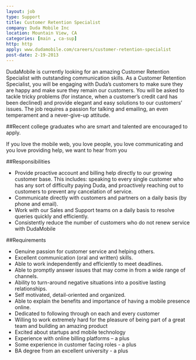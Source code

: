 ```yaml
---
layout: job
type: Support
title: Customer Retention Specialist 
company: Duda Mobile Inc
location: Mountain View, CA
categories: [main , ca-sup]
http: http
apply: www.dudamobile.com/careers/customer-retention-specialist
post-date: 2-19-2013
---
```


DudaMobile is currently looking for an amazing Customer Retention Specialist with outstanding communication skills. As a Customer Retention Specialist, you will be engaging with Duda’s customers to make sure they are happy and make sure they remain our customers. You will be asked to tackle tricky problems (for instance, when a customer’s credit card has been declined) and provide elegant and easy solutions to our customers’ issues. The job requires a passion for talking and emailing, an even temperament and a never-give-up attitude.

##Recent college graduates who are smart and talented are encouraged to apply.

If you love the mobile web, you love people, you love communicating and you love providing help, we want to hear from you

##Responsibilities

* Provide proactive account and billing help directly to our growing customer base. This includes: speaking to every single customer who has any sort of difficulty paying Duda, and proactively reaching out to customers to prevent any cancelation of service.
* Communicate directly with customers and partners on a daily basis (by phone and email).
* Work with our Sales and Support teams on a daily basis to resolve queries quickly and efficiently.
* Consistently reduce the number of customers who do not renew service with DudaMobile

##Requirements

* Genuine passion for customer service and helping others.
* Excellent communication (oral and written) skills.
* Able to work independently and efficiently to meet deadlines.
* Able to promptly answer issues that may come in from a wide range of channels.
* Ability to turn-around negative situations into a positive lasting relationships.
* Self motivated, detail-oriented and organized.
* Able to explain the benefits and importance of having a mobile presence online.
* Dedicated to following through on each and every customer
* Willing to work extremely hard for the pleasure of being part of a great team and building an amazing product
* Excited about startups and mobile technology
* Experience with online billing platforms – a plus
* Some experience in customer facing roles - a plus
* BA degree from an excellent university - a plus
